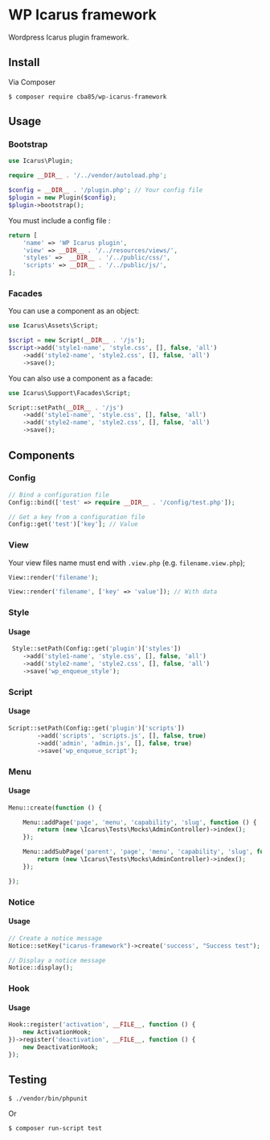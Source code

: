 # WP Icarus framework

Wordpress Icarus plugin framework.

## Install

Via Composer

```
$ composer require cba85/wp-icarus-framework
```

## Usage

### Bootstrap

```php
use Icarus\Plugin;

require __DIR__ . '/../vendor/autoload.php';

$config = __DIR__ . '/plugin.php'; // Your config file
$plugin = new Plugin($config);
$plugin->bootstrap();
```

You must include a config file :

```php
return [
    'name' => 'WP Icarus plugin',
    'view' => __DIR__ . '/../resources/views/',
    'styles' =>  __DIR__ . '/../public/css/',
    'scripts' => __DIR__ . '/../public/js/',
];
```

### Facades

You can use a component as an object:

```php
use Icarus\Assets\Script;

$script = new Script(__DIR__ . '/js');
$script->add('style1-name', 'style.css', [], false, 'all')
    ->add('style2-name', 'style2.css', [], false, 'all')
    ->save();
```

You can also use a component as a facade:

```php
use Icarus\Support\Facades\Script;

Script::setPath(__DIR__ . '/js')
    ->add('style1-name', 'style.css', [], false, 'all')
    ->add('style2-name', 'style2.css', [], false, 'all')
    ->save();
```

## Components

### Config

```php
// Bind a configuration file
Config::bind(['test' => require __DIR__ . '/config/test.php']);

// Get a key from a configuration file
Config::get('test')['key']; // Value
```

### View

Your view files name must end with `.view.php` (e.g. `filename.view.php`);

```php
View::render('filename');

View::render('filename', ['key' => 'value']); // With data
```

### Style

#### Usage

```php
 Style::setPath(Config::get('plugin')['styles'])
    ->add('style1-name', 'style.css', [], false, 'all')
    ->add('style2-name', 'style2.css', [], false, 'all')
    ->save('wp_enqueue_style');
```

### Script

#### Usage

```php
Script::setPath(Config::get('plugin')['scripts'])
        ->add('scripts', 'scripts.js', [], false, true)
        ->add('admin', 'admin.js', [], false, true)
        ->save('wp_enqueue_script');
```

### Menu

#### Usage

```php
Menu::create(function () {

    Menu::addPage('page', 'menu', 'capability', 'slug', function () {
        return (new \Icarus\Tests\Mocks\AdminController)->index();
    });

    Menu::addSubPage('parent', 'page', 'menu', 'capability', 'slug', function () {
        return (new \Icarus\Tests\Mocks\AdminController)->index();
    });

});
```

### Notice

#### Usage

```php
// Create a notice message
Notice::setKey("icarus-framework")->create('success', "Success test");

// Display a notice message
Notice::display();
```

### Hook

#### Usage

```php
Hook::register('activation', __FILE__, function () {
    new ActivationHook;
})->register('deactivation', __FILE__, function () {
    new DeactivationHook;
});
```

## Testing

```
$ ./vendor/bin/phpunit
```

Or

```
$ composer run-script test
```

